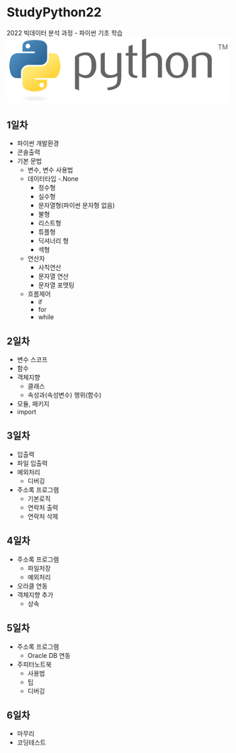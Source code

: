 # StudyPython22
2022 빅데이터 분석 과정 - 파이썬 기초 학습
![파이썬](./image/phython_logo.png)
<!-- 
<img src='./image/python_logo.png' />  
-->

## 1일차
- 파이썬 개발환경
- 콘솔출력
- 기본 문법
    - 변수, 변수 사용법
    - 데이터타입
        -.None
        - 정수형   
        - 실수형
        - 문자열형(파이썬 문자형 없음)
        - 불형
        - 리스트형
        - 튜플형
        - 딕셔너리 형
        - 섹형
    - 연산자
        - 사칙연산
        - 문자열 연산
        - 문자열 포맷팅
    - 흐름제어
        - if
        - for
        - while

## 2일차
- 변수 스코프
- 함수
- 객체지향
    - 클래스
    - 속성과(속성변수) 행위(함수)
- 모듈, 패키지
- import

## 3일차
- 입출력
- 파일 입출력
- 예외처리
    - 디버깅
- 주소록 프로그램   
    - 기본로직
    - 연락처 출력
    - 연락처 삭제
## 4일차
- 주소록 프로그램
    - 파일저장
    - 예외처리
- 오라클 연동
- 객체지향 추가
    - 상속

## 5일차
- 주소록 프로그램 
    - Oracle DB 연동 
- 주피터노트북
    - 사용법
    - 팁
    - 디버깅 

## 6일차
- 마무리
- 코딩테스트
